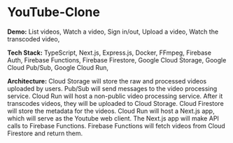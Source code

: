 # YouTube-Clone
**Demo:**
List videos,
Watch a video,
Sign in/out,
Upload a video,
Watch the transcoded video,

**Tech Stack:**
TypeScript,
Next.js,
Express.js,
Docker,
FFmpeg,
Firebase Auth,
Firebase Functions,
Firebase Firestore,
Google Cloud Storage,
Google Cloud Pub/Sub,
Google Cloud Run,

**Architecture:**
Cloud Storage will store the raw and processed videos uploaded by users.
Pub/Sub will send messages to the video processing service.
Cloud Run will host a non-public video processing service. After it transcodes videos, they will be uploaded to Cloud Storage.
Cloud Firestore will store the metadata for the videos.
Cloud Run will host a Next.js app, which will serve as the Youtube web client.
The Next.js app will make API calls to Firebase Functions.
Firebase Functions will fetch videos from Cloud Firestore and return them.
